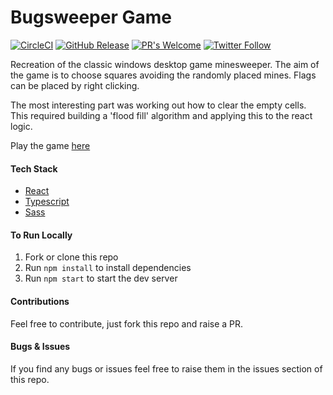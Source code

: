 # Bugsweeper Game

[![CircleCI](https://circleci.com/gh/chazmcgrill/bugsweeper/tree/master.svg?style=svg)](https://circleci.com/gh/chazmcgrill/bugsweeper/tree/master)
[![GitHub Release](https://img.shields.io/github/v/release/chazmcgrill/bugsweeper)](https://github.com/chazmcgrill/bugsweeper/releases)
[![PR's Welcome](https://img.shields.io/badge/PRs-welcome-brightgreen.svg?style=flat)](http://makeapullrequest.com)
[![Twitter Follow](https://img.shields.io/twitter/follow/charlietcoder.svg?style=social)](https://twitter.com/charlietcoder)

Recreation of the classic windows desktop game minesweeper.
The aim of the game is to choose squares avoiding the randomly 
placed mines. Flags can be placed by right clicking.

The most interesting part was working out how to clear the empty 
cells. This required building a 'flood fill' algorithm and 
applying this to the react logic.

Play the game [here](https://bugsweeper.charlietaylorcoder.com/)

#### Tech Stack
- [React](https://reactjs.org/)
- [Typescript](https://www.typescriptlang.org/)
- [Sass](https://sass-lang.com/)

#### To Run Locally

1. Fork or clone this repo
2. Run `npm install` to install dependencies
3. Run `npm start` to start the dev server

#### Contributions

Feel free to contribute, just fork this repo and raise a PR.

#### Bugs & Issues

If you find any bugs or issues feel free to raise them in the issues section of this repo.
